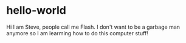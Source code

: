 # hello-world

Hi I am Steve, people call me Flash. I don't want to be a garbage man anymore so I am learming how to do this computer stuff!
